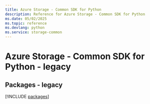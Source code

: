 ```yaml
---
title: Azure Storage - Common SDK for Python
description: Reference for Azure Storage - Common SDK for Python
ms.date: 05/02/2025
ms.topic: reference
ms.devlang: python
ms.service: storage-common
---
```

# Azure Storage - Common SDK for Python - legacy
## Packages - legacy
[!INCLUDE [packages](storage---common-index.md)]